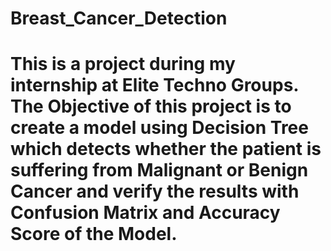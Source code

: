 # Breast_Cancer_Detection
# This is a project during my internship at Elite Techno Groups. The Objective of this project is to create a model using Decision Tree which detects whether the patient is suffering from Malignant or Benign Cancer and verify the results with Confusion Matrix and Accuracy Score of the Model.
